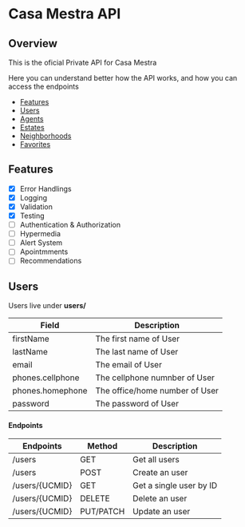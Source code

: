 # Casa Mestra API

## Overview

This is the oficial Private API for Casa Mestra

Here you can understand better how the API works, and how you can access the endpoints

- [Features](#features)
- [Users](#users)
- [Agents](#agents)
- [Estates](#estates)
- [Neighborhoods](#neighborhoods)
- [Favorites](#favorites)

## Features

- [x] Error Handlings
- [x] Logging
- [x] Validation
- [x] Testing
- [ ] Authentication & Authorization
- [ ] Hypermedia
- [ ] Alert System
- [ ] Apointmments
- [ ] Recommendations

## Users

Users live under **users/**

Field | Description
------|------------
firstName | The first name of User
lastName | The last name of User
email | The email of User
phones.cellphone | The cellphone numnber of User
phones.homephone | The office/home number of User
password | The password of User

#### Endpoints

Endpoints | Method | Description
----------|-------|-----
/users | GET | Get all users
/users | POST | Create an user
/users/{UCMID} | GET | Get a single user by ID
/users/{UCMID} | DELETE | Delete an user
/users/{UCMID} | PUT/PATCH | Update an user
